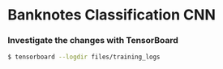 # Banknotes Classification CNN

### Investigate the changes with TensorBoard

```bash
$ tensorboard --logdir files/training_logs
```

